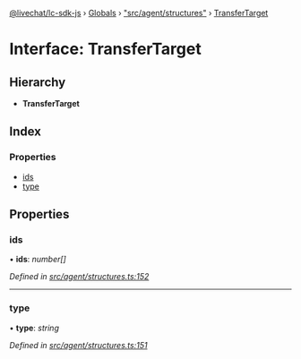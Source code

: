 [@livechat/lc-sdk-js](../README.md) › [Globals](../globals.md) › ["src/agent/structures"](../modules/_src_agent_structures_.md) › [TransferTarget](_src_agent_structures_.transfertarget.md)

# Interface: TransferTarget

## Hierarchy

* **TransferTarget**

## Index

### Properties

* [ids](_src_agent_structures_.transfertarget.md#ids)
* [type](_src_agent_structures_.transfertarget.md#type)

## Properties

###  ids

• **ids**: *number[]*

*Defined in [src/agent/structures.ts:152](https://github.com/livechat/lc-sdk-js/blob/8143b05/src/agent/structures.ts#L152)*

___

###  type

• **type**: *string*

*Defined in [src/agent/structures.ts:151](https://github.com/livechat/lc-sdk-js/blob/8143b05/src/agent/structures.ts#L151)*
